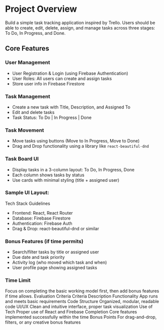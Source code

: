 # Project Overview
Build a simple task tracking application inspired by Trello. Users should be able to create, edit, delete, assign, and manage tasks across three stages: To Do, In Progress, and Done.
## Core Features
### User Management
- User Registration & Login (using Firebase Authentication)
- User Roles: All users can create and assign tasks
- Store user info in Firebase Firestore
### Task Management
- Create a new task with Title, Description, and Assigned To
- Edit and delete tasks
- Task Status: To Do | In Progress | Done
### Task Movement
- Move tasks using buttons (Move to In Progress, Move to Done)
- Drag and Drop functionality using a library like `react-beautiful-dnd`
### Task Board UI
- Display tasks in a 3-column layout: To Do, In Progress, Done
- Each column shows tasks by status
- Use cards with minimal styling (title + assigned user)
### Sample UI Layout:
Tech Stack Guidelines
- Frontend: React, React Router
- Database: Firebase Firestore
- Authentication: Firebase Auth
- Drag & Drop: react-beautiful-dnd or similar
### Bonus Features (if time permits)
- Search/filter tasks by title or assigned user
- Due date and task priority
- Activity log (who moved which task and when)
- User profile page showing assigned tasks
### Time Limit
Focus on completing the basic working model first, then add bonus features if time allows.
Evaluation Criteria
Criteria Description
Functionality App runs and meets basic requirements
Code Structure Organized, modular, readable code
UI/UX Clean and intuitive interface, proper task visualization
Use of Tech Proper use of React and Firebase
Completion Core features implemented successfully within the time
Bonus Points For drag-and-drop, filters, or any creative bonus features


